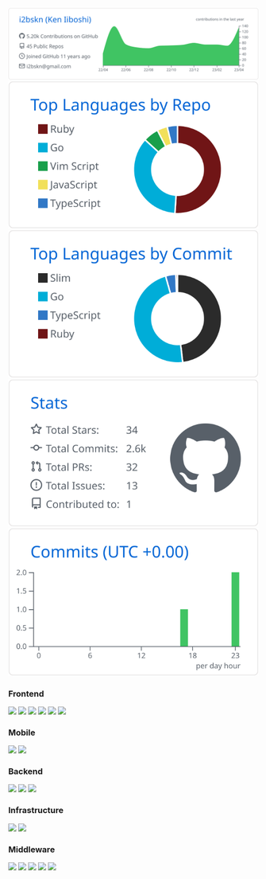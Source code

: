 <!--
**i2bskn/i2bskn** is a ✨ _special_ ✨ repository because its `README.md` (this file) appears on your GitHub profile.

Here are some ideas to get you started:

- 🔭 I’m currently working on ...
- 🌱 I’m currently learning ...
- 👯 I’m looking to collaborate on ...
- 🤔 I’m looking for help with ...
- 💬 Ask me about ...
- 📫 How to reach me: ...
- 😄 Pronouns: ...
- ⚡ Fun fact: ...
-->

![](https://raw.githubusercontent.com/i2bskn/i2bskn/main/profile-summary-card-output/github/0-profile-details.svg)
![](https://raw.githubusercontent.com/i2bskn/i2bskn/main/profile-summary-card-output/github/1-repos-per-language.svg)![](https://raw.githubusercontent.com/i2bskn/i2bskn/main/profile-summary-card-output/github/2-most-commit-language.svg)
![](https://raw.githubusercontent.com/i2bskn/i2bskn/main/profile-summary-card-output/github/3-stats.svg)![](https://raw.githubusercontent.com/i2bskn/i2bskn/main/profile-summary-card-output/github/4-productive-time.svg)

### Frontend

![](https://img.shields.io/static/v1?label=&message=HTML&color=555&style=for-the-badge&logo=html5) ![](https://img.shields.io/static/v1?label=&message=CSS&color=555&style=for-the-badge&logo=css3) ![](https://img.shields.io/static/v1?label=&message=javascript&color=555&style=for-the-badge&logo=javascript) [![](https://img.shields.io/static/v1?label=&message=TypeScript&color=555&style=for-the-badge&logo=typescript)](https://www.typescriptlang.org/) [![](https://img.shields.io/static/v1?label=&message=React&color=555&style=for-the-badge&logo=react)](https://reactjs.org/) [![](https://img.shields.io/static/v1?label=&message=Next.js&color=555&style=for-the-badge&logo=next.js)](https://nextjs.org/)

### Mobile
[![](https://img.shields.io/static/v1?label=&message=Dart&color=555&style=for-the-badge&logo=dart)](https://dart.dev/) [![](https://img.shields.io/static/v1?label=&message=Flutter&color=555&style=for-the-badge&logo=flutter)](https://flutter.dev/)

### Backend

[![](https://img.shields.io/static/v1?label=&message=Go&color=555&style=for-the-badge&logo=go)](https://golang.org/) [![](https://img.shields.io/static/v1?label=&message=Ruby&color=555&style=for-the-badge&logo=ruby)](https://ruby-lang.org/) [![](https://img.shields.io/static/v1?label=&message=Ruby%20on%20Rails&color=555&style=for-the-badge&logo=ruby-on-rails)](https://rubyonrails.org/)

### Infrastructure

[![](https://img.shields.io/static/v1?label=&message=AWS&color=555&style=for-the-badge&logo=amazon-aws)](https://aws.amazon.com/) [![](https://img.shields.io/static/v1?label=&message=GCP&color=555&style=for-the-badge&logo=google-cloud)](https://cloud.google.com/)

### Middleware

[![](https://img.shields.io/static/v1?label=&message=nginx&color=555&style=for-the-badge&logo=nginx)](https://www.nginx.com/) [![](https://img.shields.io/static/v1?label=&message=Redis&color=555&style=for-the-badge&logo=redis)](https://redis.io/) [![](https://img.shields.io/static/v1?label=&message=PostgreSQL&color=555&style=for-the-badge&logo=postgresql)](https://www.postgresql.org/) [![](https://img.shields.io/static/v1?label=&message=MySQL&color=555&style=for-the-badge&logo=mysql)](https://www.mysql.com/) [![](https://img.shields.io/static/v1?label=&message=Elasticsearch&color=555&style=for-the-badge&logo=elasticsearch)](https://www.elastic.co/jp/elasticsearch/)
